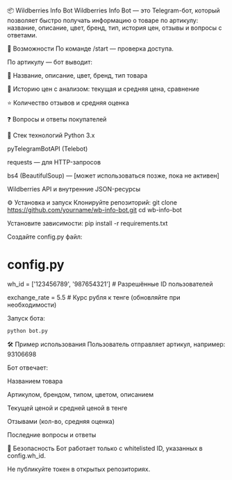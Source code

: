 📦 Wildberries Info Bot
Wildberries Info Bot — это Telegram-бот, который позволяет быстро получать информацию о товаре по артикулу: название, описание, цвет, бренд, тип, история цен, отзывы и вопросы с ответами.

🚀 Возможности
По команде /start — проверка доступа.

По артикулу — бот выводит:

📌 Название, описание, цвет, бренд, тип товара

💸 Историю цен с анализом: текущая и средняя цена, сравнение

⭐ Количество отзывов и средняя оценка

❓ Вопросы и ответы покупателей

🧩 Стек технологий
Python 3.x

pyTelegramBotAPI (Telebot)

requests — для HTTP-запросов

bs4 (BeautifulSoup) — [может использоваться позже, пока не активен]

Wildberries API и внутренние JSON-ресурсы

⚙️ Установка и запуск
Клонируйте репозиторий:
  git clone https://github.com/yourname/wb-info-bot.git
  cd wb-info-bot
  
Установите зависимости:
  pip install -r requirements.txt

Создайте config.py файл:
  # config.py
  wh_id = ['123456789', '987654321']  # Разрешённые ID пользователей
  
  exchange_rate = 5.5  # Курс рубля к тенге (обновляйте при необходимости)

  
Запуск бота:

    python bot.py
🛠 Пример использования
Пользователь отправляет артикул, например: 93106698

Бот отвечает:

Названием товара

Артикулом, брендом, типом, цветом, описанием

Текущей ценой и средней ценой в тенге

Отзывами (кол-во, средняя оценка)

Последние вопросы и ответы

🔐 Безопасность
Бот работает только с whitelisted ID, указанных в config.wh_id.

Не публикуйте токен в открытых репозиториях.

